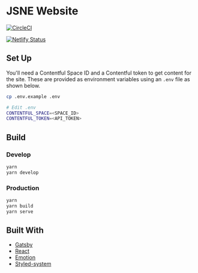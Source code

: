 # JSNE Website

[![CircleCI](https://circleci.com/gh/jsne/jsne.co.uk.svg?style=shield)](https://circleci.com/gh/jsne/jsne.co.uk)

[![Netlify Status](https://api.netlify.com/api/v1/badges/409c5c17-66c8-4e64-a4c0-7eb5c699d57f/deploy-status)](https://app.netlify.com/sites/jsne/deploys)

## Set Up

You'll need a Contentful Space ID and a Contentful token to get content for the site.
These are provided as environment variables using an `.env` file as shown below.

```BASH
cp .env.example .env

# Edit .env
CONTENTFUL_SPACE=<SPACE_ID>
CONTENTFUL_TOKEN=<API_TOKEN>
```

## Build

### Develop

```bash
yarn
yarn develop
```

### Production

```bash
yarn
yarn build
yarn serve
```

## Built With

-   [Gatsby](https://github.com/gatsbyjs/gatsby)
-   [React](https://github.com/facebook/react)
-   [Emotion](https://github.com/emotion-js/emotion)
-   [Styled-system](https://github.com/styled-system/styled-system)
